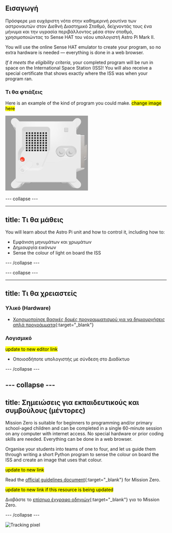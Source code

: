 ## Εισαγωγή

Πρόσφερε μια ευχάριστη νότα στην καθημερινή ρουτίνα των αστροναυτών στον Διεθνή Διαστημικό Σταθμό, δείχνοντάς τους ένα μήνυμα και την υγρασία περιβάλλοντος μέσα στον σταθμό, χρησιμοποιώντας το Sense ΗΑΤ του νέου υπολογιστή Astro Pi Mark II.

You will use the online Sense HAT emulator to create your program, so no extra hardware is needed — everything is done in a web browser.

*If it meets the eligibility criteria*, your completed program will be run in space on the International Space Station (ISS)! You will also receive a special certificate that shows exactly where the ISS was when your program ran.

### Τι θα φτιάξεις

Here is an example of the kind of program you could make. <mark>change image here</mark>

![The Trinket Sense HAT emulator running a sample program which scrolls the humidity value across the LED matrix and then displays a picture of a fish.](images/M0_4.gif)


--- collapse ---

---
title: Τι θα μάθεις
---

You will learn about the Astro Pi unit and how to control it, including how to:
+ Εμφάνιση μηνυμάτων και χρωμάτων
+ Δημιουργία εικόνων
+ Sense the colour of light on board the ISS

--- /collapse ---

--- collapse ---

---
title: Τι θα χρειαστείς
---

### Υλικό (Hardware)

+ [Χρησιμοποίησε βασικές δομές προγραμματισμού για να δημιουργήσεις απλά προγράμματα](https://curriculum.raspberrypi.org/programming/creator/){:target="_blank"}

### Λογισμικό

<mark> update to new editor link </mark>
+ Οποιοσδήποτε υπολογιστής με σύνδεση στο Διαδίκτυο

--- /collapse ---

--- collapse ---
---
title: Σημειώσεις για εκπαιδευτικούς και συμβούλους (μέντορες)
---

Mission Zero is suitable for beginners to programming and/or primary school-aged children and can be completed in a single 60-minute session on any computer with internet access. No special hardware or prior coding skills are needed. Everything can be done in a web browser.

Organise your students into teams of one to four, and let us guide them through writing a short Python program to sense the colour on board the ISS and create an image that uses that colour.

<mark> update to new link </mark>

Read the [official guidelines document](https://astro-pi.org/media/mission-zero-guidelines/Astro_Pi_Mission_Zero_Guidelines_2021_22-en.pdf){:target="_blank"} for Mission Zero.

<mark> update to new link if this resource is being updated </mark>

 Διαβάστε το [επίσημο έγγραφο οδηγιών](https://astro-pi.org/media/mission-zero-guidelines/Astro_Pi_Mission_Zero_Guidelines_2021_22-el.pdf){:target="_blank"} για το Mission Zero.

--- /collapse ---

![Tracking pixel](https://code.org/api/hour/begin_raspberrypi_astropi.png)
